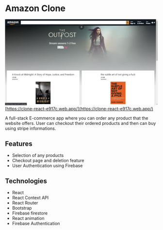 # Amazon Clone
![alt text](src/amazon-clone.jpg)
[https://clone-react-e917c.web.app/](https://clone-react-e917c.web.app/)

A full-stack E-commerce app where you can order any product that the website offers. User can checkout their ordered products and then can buy using stripe informations. 

## Features
- Selection of any products 
- Checkout page and deletion feature
- User Authentication using Firebase



## Technologies
- React
- React Context API
- React Router
- Bootstrap
- Firebase firestore
- React animation
- Firebase Authentication 
